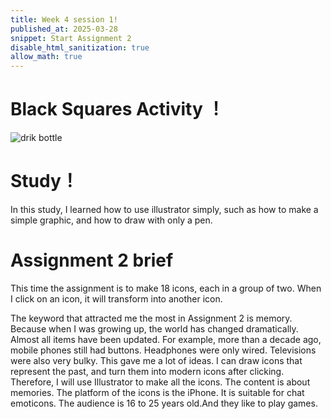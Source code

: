 ```yaml
---
title: Week 4 session 1!
published_at: 2025-03-28
snippet: Start Assignment 2 
disable_html_sanitization: true
allow_math: true
---
```



# Black Squares Activity ！
![drik bottle](week4/blacksquares.png)

# Study！
In this study, I learned how to use illustrator simply, such as how to make a simple graphic, and how to draw with only a pen.


# Assignment 2 brief
This time the assignment is to make 18 icons, each in a group of two. When I click on an icon, it will transform into another icon.

The keyword that attracted me the most in Assignment 2 is memory. Because when I was growing up, the world has changed dramatically. Almost all items have been updated. For example, more than a decade ago, mobile phones still had buttons. Headphones were only wired. Televisions were also very bulky. This gave me a lot of ideas. I can draw icons that represent the past, and turn them into modern icons after clicking.
Therefore, I will use Illustrator to make all the icons. The content is about memories. The platform of the icons is the iPhone. It is suitable for chat emoticons. The audience is 16 to 25 years old.And they like to play games.